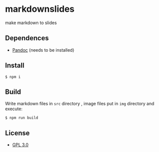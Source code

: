 # markdownslides
make markdown to slides

## Dependences

- [Pandoc](http://pandoc.org/) (needs to be installed)

## Install

```
$ npm i
```

## Build

Write markdown files in `src` directory , image files put in `img` directory and execute:
 
```
$ npm run build
```

## License
- [GPL 3.0](http://www.viti.es/gnu/licenses/gpl.html)